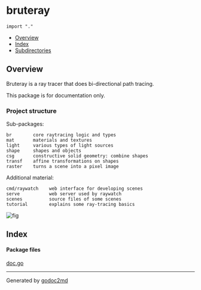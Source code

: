 

# bruteray
`import "."`

* [Overview](#pkg-overview)
* [Index](#pkg-index)
* [Subdirectories](#pkg-subdirectories)

## <a name="pkg-overview">Overview</a>
Bruteray is a ray tracer that does bi-directional path tracing.

This package is for documentation only.

### Project structure
Sub-packages:


	br        core raytracing logic and types
	mat       materials and textures
	light     various types of light sources
	shape     shapes and objects
	csg       constructive solid geometry: combine shapes
	transf    affine transformations on shapes
	raster    turns a scene into a pixel image

Additional material:


	cmd/raywatch    web interface for developing scenes
	serve           web server used by raywatch
	scenes          source files of some scenes
	tutorial        explains some ray-tracing basics

![fig](062.jpg)




## <a name="pkg-index">Index</a>


#### <a name="pkg-files">Package files</a>
[doc.go](/src/target/doc.go) 










- - -
Generated by [godoc2md](http://godoc.org/github.com/davecheney/godoc2md)
